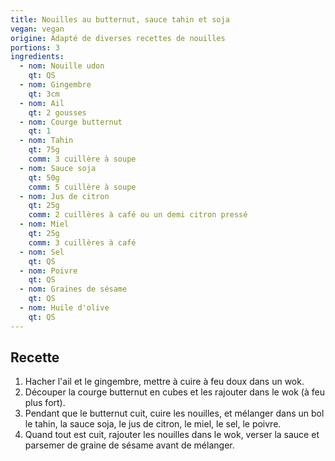 ```yaml
---
title: Nouilles au butternut, sauce tahin et soja
vegan: vegan
origine: Adapté de diverses recettes de nouilles
portions: 3
ingredients:
  - nom: Nouille udon
    qt: QS
  - nom: Gingembre
    qt: 3cm
  - nom: Ail
    qt: 2 gousses
  - nom: Courge butternut
    qt: 1
  - nom: Tahin
    qt: 75g
    comm: 3 cuillère à soupe
  - nom: Sauce soja
    qt: 50g
    comm: 5 cuillère à soupe
  - nom: Jus de citron
    qt: 25g
    comm: 2 cuillères à café ou un demi citron pressé
  - nom: Miel
    qt: 25g
    comm: 3 cuillères à café
  - nom: Sel
    qt: QS
  - nom: Poivre
    qt: QS
  - nom: Graines de sésame
    qt: QS
  - nom: Huile d'olive
    qt: QS
---
```


Recette
-------

1. Hacher l'ail et le gingembre, mettre à cuire à feu doux dans un wok.
2. Découper la courge butternut en cubes et les rajouter dans le wok (à feu plus fort).
3. Pendant que le butternut cuit, cuire les nouilles, et mélanger dans un bol le tahin, la sauce soja, le jus de citron, le miel, le sel, le poivre.
4. Quand tout est cuit, rajouter les nouilles dans le wok, verser la sauce et parsemer de graine de sésame avant de mélanger.
